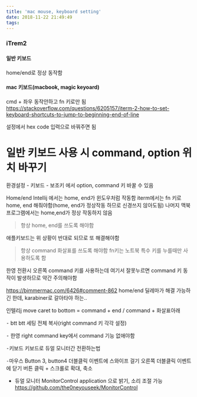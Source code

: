 ```yaml
---
title: 'mac mouse, keyboard setting'
date: 2018-11-22 21:49:49
tags:
---
```


### iTrem2
#### 일반 키보드 
home/end로 정상 동작함

#### mac 키보드(macbook, magic keyoard)
cmd + 좌우 동작안하고 fn 키로만 됨
<https://stackoverflow.com/questions/6205157/iterm-2-how-to-set-keyboard-shortcuts-to-jump-to-beginning-end-of-line>

설정에서 hex code 입력으로 바꿔주면 됨

# 일반 키보드 사용 시 command, option 위치 바꾸기
환경설정 - 키보드 - 보조키
에서 option, command 키 바꿀 수 있음

Home/end
Intellij 에서는 home, end가 윈도우처럼 작동함
iterm에서는 fn 키로 home, end 해줘야함(home, end가 정상작동 하므로 신경쓰지 않아도됨)
나머지 맥북 프로그램에서는 home,end가 정상 작동하지 않음
> 항상 home, end를 쓰도록 해야함

애플키보드는 위 상황이 반대로 되므로 또 해결해야함
> 항상 command 화살표를 쓰도록 해야함
> fn키는 노트북 특수 키를 누를때만 사용하도록 함

한영 전환시 오른쪽 command 키를 사용하는데 여기서 잘못누르면 command 키 동작이 발생하므로 약간 주의해야함

<https://bimmermac.com/6426#comment-862>
home/end 딜레마가 해결 가능하긴 한데, karabiner로 갈아타야 하는..

인텔리j move caret to bottom =  command + end / command + 화살표아래

⁃ btt
btt 세팅 전체 복사(right command 키 각각 설정)

⁃ 한영
right command key에서 command 기능 없애야함

⁃키보드
키보드로 듀얼 모니터간 전환하는법


⁃마우스
Button 3, button4 더블클릭 이벤트에 스와이프 걸기
오른쪽 더블클릭 이벤트에 닫기 버튼
클릭 + 스크롤로 확대, 축소

- 듀얼 모니터
MonitorControl application 으로 밝기, 소리 조절 가능
<https://github.com/the0neyouseek/MonitorControl>  

<!-- more -->